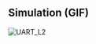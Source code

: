 ## Simulation (GIF)
![UART_L2](https://github.com/user-attachments/assets/5efacc8a-b42e-4b11-92d3-6f6e1f235833)
 
